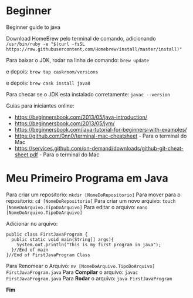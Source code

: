 # Beginner
Beginner guide to java

Download HomeBrew pelo terminal de comando, adicionando `/usr/bin/ruby -e "$(curl -fsSL https://raw.githubusercontent.com/Homebrew/install/master/install)"`

Para baixar o JDK, rodar na linha de comando: `brew update`

e depois: `brew tap caskroom/versions`

e depois: `brew cask install java8`


Para checar se o JDK esta instalado corretamente: `javac --version`


Guias para iniciantes online: 
 * https://beginnersbook.com/2013/05/java-introduction/ 
 * https://beginnersbook.com/2013/05/jvm/ 
 * https://beginnersbook.com/java-tutorial-for-beginners-with-examples/
 * https://github.com/0nn0/terminal-mac-cheatsheet - Para o terminal do Mac
 * https://services.github.com/on-demand/downloads/github-git-cheat-sheet.pdf - Para o terminal do Mac
 
 
# Meu Primeiro Programa em Java
Para criar um repositorio: `mkdir [NomeDoRepositorio]`
Para mover para o repositorio: `cd [NomeDoRepositorio]`
Para criar um novo arquivo: `touch [NomeDoArquivo.TipoDoArquivo]`
Para editar o arquivo: `nano [NomeDoArquivo.TipoDoArquivo]`

Adicionar no arquivo: 
```
public class FirstJavaProgram {
  public static void main(String[] args){
    System.out.println("This is my first program in java");
  }//End of main
}//End of FirstJavaProgram Class
```

Para Renomear o Arquivo: `mv [NomeDoArquivo.TipoDoArquivo] FirstJavaProgram.java`
Para  __Compilar__ o arquivo: `javac FirstJavaProgram.java`
Para __Rodar__ o arquivo: `java FirstJavaProgram`

__Fim__

